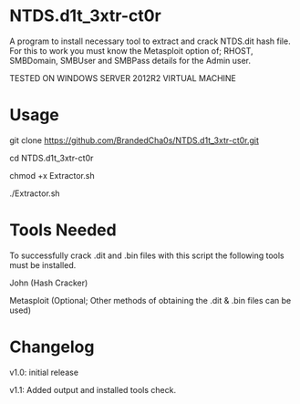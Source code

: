 # NTDS.d1t_3xtr-ct0r
A program to install necessary tool to extract and crack NTDS.dit hash file. For this to work you must know the Metasploit option of; RHOST, SMBDomain, SMBUser and SMBPass details for the Admin user.

TESTED ON WINDOWS SERVER 2012R2 VIRTUAL MACHINE

# Usage
git clone https://github.com/BrandedCha0s/NTDS.d1t_3xtr-ct0r.git

cd NTDS.d1t_3xtr-ct0r

chmod +x Extractor.sh

./Extractor.sh

# Tools Needed

To successfully crack .dit and .bin files with this script the following tools must be installed.

John (Hash Cracker)

Metasploit (Optional; Other methods of obtaining the .dit & .bin files can be used)

# Changelog

v1.0: initial release

v1.1: Added output and installed tools check.

